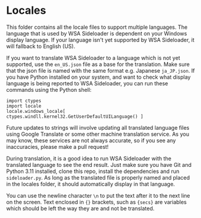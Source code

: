 # Locales
This folder contains all the locale files to support multiple languages. The language that is used by WSA Sideloader is dependent on your Windows display language. If your language isn't yet supported by WSA Sideloader, it will fallback to English (US).

If you want to translate WSA Sideloader to a language which is not yet supported, use the `en_US.json` file as a base for the translation. Make sure that the json file is named with the same format e.g. Japanese `ja_JP.json`. If you have Python installed on your system, and want to check what display language is being reported to WSA Sideloader, you can run these commands using the Python shell:

```
import ctypes
import locale
locale.windows_locale[ ctypes.windll.kernel32.GetUserDefaultUILanguage() ]
```

Future updates to strings will involve updating all translated language files using Google Translate or some other machine translation service. As you may know, these services are not always accurate, so if you see any inaccuracies, please make a pull request!

During translation, it is a good idea to run WSA Sideloader with the translated language to see the end result. Just make sure you have Git and Python 3.11 installed, clone this repo, install the dependencies and run `sideloader.py`. As long as the translated file is properly named and placed in the locales folder, it should automatically display in that language.

You can use the newline character `\n` to put the text after it to the next line on the screen. Text enclosed in `{}` brackets, such as `{secs}` are variables which should be left the way they are and not be translated. 
